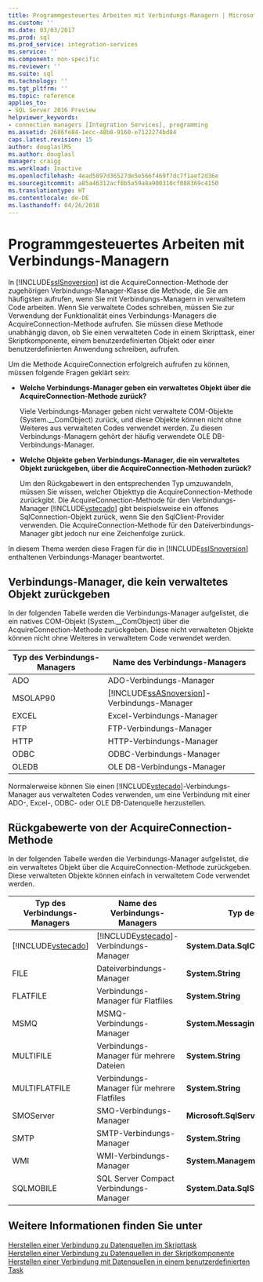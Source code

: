 ```yaml
---
title: Programmgesteuertes Arbeiten mit Verbindungs-Managern | Microsoft-Dokumentation
ms.custom: ''
ms.date: 03/03/2017
ms.prod: sql
ms.prod_service: integration-services
ms.service: ''
ms.component: non-specific
ms.reviewer: ''
ms.suite: sql
ms.technology: ''
ms.tgt_pltfrm: ''
ms.topic: reference
applies_to:
- SQL Server 2016 Preview
helpviewer_keywords:
- connection managers [Integration Services], programming
ms.assetid: 2686fe84-1ecc-48b8-9160-e7122274bd84
caps.latest.revision: 15
author: douglaslMS
ms.author: douglasl
manager: craigg
ms.workload: Inactive
ms.openlocfilehash: 4ead5897d36527de5e566f469f7dc7f1aef2d36e
ms.sourcegitcommit: a85a46312acf8b5a59a8a900310cf088369c4150
ms.translationtype: HT
ms.contentlocale: de-DE
ms.lasthandoff: 04/26/2018
---
```

# <a name="working-with-connection-managers-programmatically"></a>Programmgesteuertes Arbeiten mit Verbindungs-Managern
  In [!INCLUDE[ssISnoversion](../includes/ssisnoversion-md.md)] ist die AcquireConnection-Methode der zugehörigen Verbindungs-Manager-Klasse die Methode, die Sie am häufigsten aufrufen, wenn Sie mit Verbindungs-Managern in verwaltetem Code arbeiten. Wenn Sie verwaltete Codes schreiben, müssen Sie zur Verwendung der Funktionalität eines Verbindungs-Managers die AcquireConnection-Methode aufrufen. Sie müssen diese Methode unabhängig davon, ob Sie einen verwalteten Code in einem Skripttask, einer Skriptkomponente, einem benutzerdefinierten Objekt oder einer benutzerdefinierten Anwendung schreiben, aufrufen.  
  
 Um die Methode AcquireConnection erfolgreich aufrufen zu können, müssen folgende Fragen geklärt sein:  
  
-   **Welche Verbindungs-Manager geben ein verwaltetes Objekt über die AcquireConnection-Methode zurück?**  
  
     Viele Verbindungs-Manager geben nicht verwaltete COM-Objekte (System.__ComObject) zurück, und diese Objekte können nicht ohne Weiteres aus verwalteten Codes verwendet werden. Zu diesen Verbindungs-Managern gehört der häufig verwendete OLE DB-Verbindungs-Manager.  
  
-   **Welche Objekte geben Verbindungs-Manager, die ein verwaltetes Objekt zurückgeben, über die AcquireConnection-Methoden zurück?**  
  
     Um den Rückgabewert in den entsprechenden Typ umzuwandeln, müssen Sie wissen, welcher Objekttyp die AcquireConnection-Methode zurückgibt. Die AcquireConnection-Methode für den Verbindungs-Manager [!INCLUDE[vstecado](../includes/vstecado-md.md)] gibt beispielsweise ein offenes SqlConnection-Objekt zurück, wenn Sie den SqlClient-Provider verwenden. Die AcquireConnection-Methode für den Dateiverbindungs-Manager gibt jedoch nur eine Zeichenfolge zurück.  
  
 In diesem Thema werden diese Fragen für die in [!INCLUDE[ssISnoversion](../includes/ssisnoversion-md.md)] enthaltenen Verbindungs-Manager beantwortet.  
  
## <a name="connection-managers-that-do-not-return-a-managed-object"></a>Verbindungs-Manager, die kein verwaltetes Objekt zurückgeben  
 In der folgenden Tabelle werden die Verbindungs-Manager aufgelistet, die ein natives COM-Objekt (System.__ComObject) über die AcquireConnection-Methode zurückgeben. Diese nicht verwalteten Objekte können nicht ohne Weiteres in verwaltetem Code verwendet werden.  
  
|Typ des Verbindungs-Managers|Name des Verbindungs-Managers|  
|-----------------------------|-----------------------------|  
|ADO|ADO-Verbindungs-Manager|  
|MSOLAP90|[!INCLUDE[ssASnoversion](../includes/ssasnoversion-md.md)]-Verbindungs-Manager|  
|EXCEL|Excel-Verbindungs-Manager|  
|FTP|FTP-Verbindungs-Manager|  
|HTTP|HTTP-Verbindungs-Manager|  
|ODBC|ODBC-Verbindungs-Manager|  
|OLEDB|OLE DB-Verbindungs-Manager|  
  
 Normalerweise können Sie einen [!INCLUDE[vstecado](../includes/vstecado-md.md)]-Verbindungs-Manager aus verwalteten Codes verwenden, um eine Verbindung mit einer ADO-, Excel-, ODBC- oder OLE DB-Datenquelle herzustellen.  
  
## <a name="return-values-from-the-acquireconnection-method"></a>Rückgabewerte von der AcquireConnection-Methode  
 In der folgenden Tabelle werden die Verbindungs-Manager aufgelistet, die ein verwaltetes Objekt über die AcquireConnection-Methode zurückgeben. Diese verwalteten Objekte können einfach in verwaltetem Code verwendet werden.  
  
|Typ des Verbindungs-Managers|Name des Verbindungs-Managers|Typ des Rückgabewerts|Zusätzliche Informationen|  
|-----------------------------|-----------------------------|--------------------------|----------------------------|  
|[!INCLUDE[vstecado](../includes/vstecado-md.md)]|[!INCLUDE[vstecado](../includes/vstecado-md.md)]-Verbindungs-Manager|**System.Data.SqlClient.SqlConnection**||  
|FILE|Dateiverbindungs-Manager|**System.String**|Pfad zur Datei.|  
|FLATFILE|Verbindungs-Manager für Flatfiles|**System.String**|Pfad zur Datei.|  
|MSMQ|MSMQ-Verbindungs-Manager|**System.Messaging.MessageQueue**||  
|MULTIFILE|Verbindungs-Manager für mehrere Dateien|**System.String**|Pfad zu einer der Dateien.|  
|MULTIFLATFILE|Verbindungs-Manager für mehrere Flatfiles|**System.String**|Pfad zu einer der Dateien.|  
|SMOServer|SMO-Verbindungs-Manager|**Microsoft.SqlServer.Management.Smo.Server**||  
|SMTP|SMTP-Verbindungs-Manager|**System.String**|Beispiel: `SmtpServer=<server name>;UseWindowsAuthentication=True;EnableSsl=False;`|  
|WMI|WMI-Verbindungs-Manager|**System.Management.ManagementScope**||  
|SQLMOBILE|SQL Server Compact Verbindungs-Manager|**System.Data.SqlServerCe.SqlCeConnection**||  
  
## <a name="see-also"></a>Weitere Informationen finden Sie unter  
 [Herstellen einer Verbindung zu Datenquellen im Skripttask](../integration-services/extending-packages-scripting/task/connecting-to-data-sources-in-the-script-task.md)   
 [Herstellen einer Verbindung zu Datenquellen in der Skriptkomponente](../integration-services/extending-packages-scripting/data-flow-script-component/connecting-to-data-sources-in-the-script-component.md)   
 [Herstellen einer Verbindung mit Datenquellen in einem benutzerdefinierten Task](../integration-services/extending-packages-custom-objects/task/connecting-to-data-sources-in-a-custom-task.md)  
  
  
